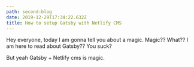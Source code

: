 ```yaml
---
path: second-blog
date: 2019-12-29T17:34:22.632Z
title: How to setup Gatsby with Netlify CMS
---
```

Hey everyone, today I am gonna tell you about a magic. Magic?? What?? I am here to read about Gatsby?? You suck?

But yeah Gatsby + Netlify cms is magic.

